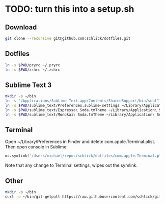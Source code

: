 # TODO: turn this into a setup.sh

## Download

```zsh
git clone --recursive git@github.com:schlick/dotfiles.git
```

## Dotfiles

```zsh
ln -s $PWD/pryrc ~/.pryrc
ln -s $PWD/zshrc ~/.zshrc
```

## Sublime Text 3

```zsh
mkdir -p ~/bin
ln -s "/Applications/Sublime Text.app/Contents/SharedSupport/bin/subl" ~/bin/subl
ln -s $PWD/sublime_text/Preferences.sublime-settings ~/Library/Application\ Support/Sublime\ Text\ 3/Packages/User
ln -s $PWD/sublime_text/Espresso\ Soda.tmTheme ~/Library/Application\ Support/Sublime\ Text\ 3/Packages/User
ln -s $PWD/sublime_text/Monokai\ Soda.tmTheme ~/Library/Application\ Support/Sublime\ Text\ 3/Packages/User
```

## Terminal

Open ~/Library/Preferences in Finder and delete com.apple.Terminal.plist. Then open console in Sublime:

```python
os.symlink('/Users/michael/repos/schlick/dotfiles/com.apple.Terminal.plist', '/Users/michael/Library/Preferences/com.apple.Terminal.plist')
```

Note that any change to Terminal settings, wipes out the symlink.

## Other

```zsh
mkdir -p ~/bin
curl -o ~/bin/git-getpull https://raw.githubusercontent.com/schlick/git-getpull/master/git-getpull && chmod +x ~/bin/git-getpull
```
